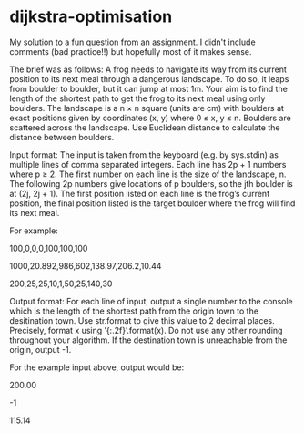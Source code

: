 # dijkstra-optimisation
My solution to a fun question from an assignment. I didn't include comments (bad practice!!) but hopefully most of it makes sense.

The brief was as follows:
A frog needs to navigate its way from its current position to its next meal through a dangerous landscape. To do so, it leaps from boulder to boulder, but it can jump at most 1m. 
Your aim is to find the length of the shortest path to get the frog to its next meal using only boulders.
The landscape is a n × n square (units are cm) with boulders at exact positions given by coordinates (x, y) where 0 ≤ x, y ≤ n. 
Boulders are scattered across the landscape. Use Euclidean distance to calculate the distance between boulders.

Input format: The input is taken from the keyboard (e.g. by sys.stdin) as multiple lines of comma separated integers. Each line has 2p + 1 numbers where p ≥ 2. 
The first number on each line is the size of the landscape, n. The following 2p numbers give locations of p boulders, so the jth boulder is at (2j, 2j + 1). 
The first position listed on each line is the frog’s current position, the final position listed is the target boulder where the frog will find its next meal.

For example:

100,0,0,0,100,100,100

1000,20.892,986,602,138.97,206.2,10.44

200,25,25,10,1,50,25,140,30

Output format: For each line of input, output a single number to the console which is the length of the shortest path from the origin town to the desitination town. 
Use str.format to give this value to 2 decimal places. Precisely, format x using ’{:.2f}’.format(x). Do not use any other rounding throughout your algorithm. 
If the destination town is unreachable from the origin, output -1.

For the example input above, output would be:

200.00

-1

115.14
